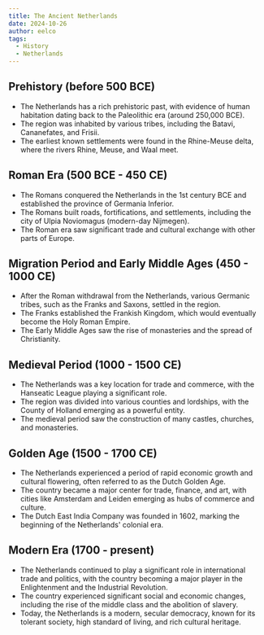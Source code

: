 ```yaml
---
title: The Ancient Netherlands
date: 2024-10-26
author: eelco
tags:
  - History
  - Netherlands
---
```


## Prehistory (before 500 BCE)

* The Netherlands has a rich prehistoric past, with evidence of human habitation dating back to the Paleolithic era (around 250,000 BCE).
* The region was inhabited by various tribes, including the Batavi, Cananefates, and Frisii.
* The earliest known settlements were found in the Rhine-Meuse delta, where the rivers Rhine, Meuse, and Waal meet.

## Roman Era (500 BCE - 450 CE)

* The Romans conquered the Netherlands in the 1st century BCE and established the province of Germania Inferior.
* The Romans built roads, fortifications, and settlements, including the city of Ulpia Noviomagus (modern-day Nijmegen).
* The Roman era saw significant trade and cultural exchange with other parts of Europe.

## Migration Period and Early Middle Ages (450 - 1000 CE)

* After the Roman withdrawal from the Netherlands, various Germanic tribes, such as the Franks and Saxons, settled in the region.
* The Franks established the Frankish Kingdom, which would eventually become the Holy Roman Empire.
* The Early Middle Ages saw the rise of monasteries and the spread of Christianity.

## Medieval Period (1000 - 1500 CE)

* The Netherlands was a key location for trade and commerce, with the Hanseatic League playing a significant role.
* The region was divided into various counties and lordships, with the County of Holland emerging as a powerful entity.
* The medieval period saw the construction of many castles, churches, and monasteries.

## Golden Age (1500 - 1700 CE)

* The Netherlands experienced a period of rapid economic growth and cultural flowering, often referred to as the Dutch Golden Age.
* The country became a major center for trade, finance, and art, with cities like Amsterdam and Leiden emerging as hubs of commerce and culture.
* The Dutch East India Company was founded in 1602, marking the beginning of the Netherlands' colonial era.

## Modern Era (1700 - present)

* The Netherlands continued to play a significant role in international trade and politics, with the country becoming a major player in the Enlightenment and the Industrial Revolution.
* The country experienced significant social and economic changes, including the rise of the middle class and the abolition of slavery.
* Today, the Netherlands is a modern, secular democracy, known for its tolerant society, high standard of living, and rich cultural heritage.

